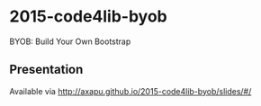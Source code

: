 # 2015-code4lib-byob
BYOB: Build Your Own Bootstrap

## Presentation
Available via http://axapu.github.io/2015-code4lib-byob/slides/#/
